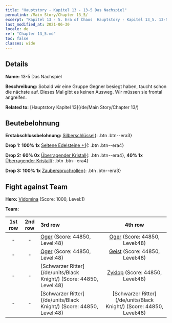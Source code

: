 ```yaml
---
title: "Hauptstory - Kapitel 13 - 13-5 Das Nachspiel"
permalink: /Main Story/Chapter 13_5/
excerpt: "Kapitel 13 - 5. Era of Chaos  Hauptstory - Kapitel 13_5. 13-5 Das Nachspiel"
last_modified_at: 2021-06-30
locale: de
ref: "Chapter 13_5.md"
toc: false
classes: wide
---
```


## Details

 **Name:** 13-5 Das Nachspiel

 **Beschreibung:** Sobald wir eine Gruppe Gegner besiegt haben, taucht schon die nächste auf. Dieses Mal gibt es keinen Ausweg. Wir müssen sie frontal angreifen.

 **Related to:** [Hauptstory Kapitel 13](/de/Main Story/Chapter 13/)

## Beutebelohnung

 **Erstabschlussbelohnung:** [Silberschlüssel](/ItemsDE/con_693/){: .btn .btn--era3}

 **Drop 1:** **100% 1x** [Seltene Edelsteine +1](/ItemsDE/mat_44/){: .btn .btn--era4}

 **Drop 2:** **60% 0x** [Überragender Kristall](/ItemsDE/mat_38/){: .btn .btn--era4}, **40% 1x** [Überragender Kristall](/ItemsDE/mat_38/){: .btn .btn--era4}

 **Drop 3:** **100% 1x** [Zauberspruchrollen](/ItemsDE/con_694/){: .btn .btn--era3}


## Fight against Team
 **Hero:** [Vidomina](/de/heroes/Vidomina/) (Score: 1000, Level:1)

 **Team:**


  | 1st row | 2nd row | 3rd row | 4th row |
  |:----:|:----:|:----|:----:|
  | - | - | [Oger](/de/units/Ogre/) (Score: 44850, Level:48)  | [Oger](/de/units/Ogre/) (Score: 44850, Level:48)  |
  | - | - | [Oger](/de/units/Ogre/) (Score: 44850, Level:48)  | [Geist](/de/units/Wight/) (Score: 44850, Level:48)  |
  | - | - | [Schwarzer Ritter](/de/units/Black Knight/) (Score: 44850, Level:48)  | [Zyklop](/de/units/Cyclops/) (Score: 44850, Level:48)  |
  | - | - | [Schwarzer Ritter](/de/units/Black Knight/) (Score: 44850, Level:48)  | [Schwarzer Ritter](/de/units/Black Knight/) (Score: 44850, Level:48)  |


